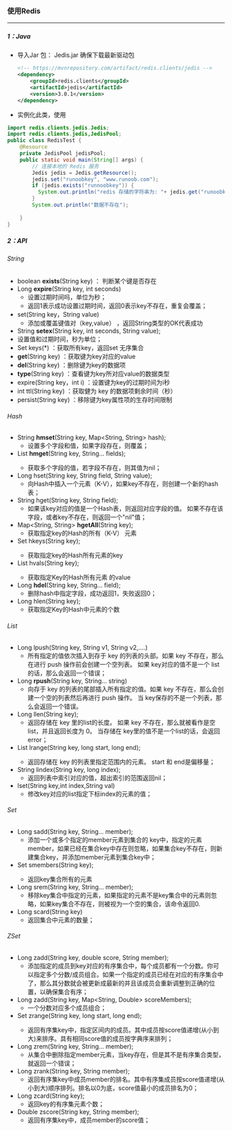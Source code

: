 ### 使用Redis

------

##### 1：Java

- 导入Jar 包： Jedis.jar  确保下载最新驱动包

  ```xml
  <!-- https://mvnrepository.com/artifact/redis.clients/jedis -->
  <dependency>
      <groupId>redis.clients</groupId>
      <artifactId>jedis</artifactId>
      <version>3.0.1</version>
  </dependency>
  ```

- 实例化此类，使用

```java
import redis.clients.jedis.Jedis;
import redis.clients.jedis,JedisPool;
public class RedisTest {
  	@Resource
  	private JedisPool jedisPool;
    public static void main(String[] args) {
        // 连接本地的 Redis 服务
        Jedis jedis = Jedis.getResource();
        jedis.set("runoobkey", "www.runoob.com");
      	if (jedis.exists("runnoobkey")) {
          System.out.println("redis 存储的字符串为: "+ jedis.get("runoobkey"));
        }
        System.out.println("数据不存在");
        
    }
}
```

##### 2：API

###### String

- boolean  **exists**(String key) ： 判断某个键是否存在
- Long **expire**(String key, int seconds) 
  - 设置过期时间吗，单位为秒；
  -  返回1表示成功设置过期时间，返回0表示key不存在，重复会覆盖；
- set(String key，String value)  
  - 添加或覆盖键值对（key,value） ，返回String类型的OK代表成功
-  String **setex**(String key, int seconds, String value);
  - 设置值和过期时间，秒为单位；
- Set<String> keys(*) ：获取所有key，返回set 无序集合
- **get**(String key)  ：获取键为key对应的value
- **del**(String key) ：删除键为key的数据项   
- **type**(String key)  ：查看键为key所对应value的数据类型
- expire(String key，int i)  ：设置键为key的过期时间为i秒    
- int  ttl(String key)  ：获取健为 key 的数据项剩余时间（秒）    
- persist(String key)  ：移除键为key属性项的生存时间限制

###### Hash

- String **hmset**(String key, Map<String, String> hash);
  - 设置多个字段和值，如果字段存在，则覆盖；
- List<String> **hmget**(String key, String... fields);
  - 获取多个字段的值，若字段不存在，则其值为nil；
- Long hset(String key, String field, String value);
  - 向Hash中插入一个元素（K-V），如果key不存在，则创建一个新的hash表；
- String hget(String key, String field);
  - 如果该key对应的值是一个Hash表，则返回对应字段的值。 如果不存在该字段，或者key不存在，则返回一个"nil"值；
- Map<String, String> **hgetAll**(String key);
  - 获取指定key的Hash的所有（K-V） 元素
- Set<String> hkeys(String key);
  - 获取指定key的Hash所有元素的key
- List<String> hvals(String key);
  - 获取指定Key的Hash所有元素 的value
- Long **hdel**(String key, String... field);
  - 删除hash中指定字段，成功返回1，失败返回0；
- Long hlen(String key);
  - 获取指定Key的Hash中元素的个数

###### List

- Long lpush(String key, String v1, String v2,....)
  - 所有指定的值依次插入到存于 key 的列表的头部。如果 key 不存在，那么在进行 push 操作前会创建一个空列表。 如果 key对应的值不是一个 list 的话，那么会返回一个错误；
- Long **rpush**(String key, String... string)
  - 向存于 key 的列表的尾部插入所有指定的值。如果 key 不存在，那么会创建一个空的列表然后再进行 push 操作。 当 key保存的不是一个列表，那么会返回一个错误。
- Long llen(String key);
  - 返回存储在 key 里的list的长度。 如果 key 不存在，那么就被看作是空list，并且返回长度为 0。 当存储在 key里的值不是一个list的话，会返回error；
- List<String> lrange(String key, long start, long end);
  - 返回存储在 key 的列表里指定范围内的元素。 start 和 end是偏移量；
- String lindex(String key, long index);
  - 返回列表中索引对应的值，超出索引的范围返回nil；
- lset(String key,int index,String val) 
  -  修改key对应的list指定下标index的元素的值；

###### Set

- Long sadd(String key, String... member);
  - 添加一个或多个指定的member元素到集合的 key中，指定的元素member，如果已经在集合key中存在则忽略，如果集合key不存在，则新建集合key，并添加member元素到集合key中；
- Set<String> smembers(String key);
  - 返回key集合所有的元素
- Long srem(String key, String... member);
  - 移除key集合中指定的元素，如果指定的元素不是key集合中的元素则忽略，如果key集合不存在，则被视为一个空的集合，该命令返回0.
- Long scard(String key)
  - 返回集合中元素的数量；

###### ZSet

- Long zadd(String key, double score, String member);
  - 添加指定的成员到key对应的有序集合中，每个成员都有一个分数。你可以指定多个分数/成员组合。如果一个指定的成员已经在对应的有序集合中了，那么其分数就会被更新成最新的并且该成员会重新调整到正确的位置，以确保集合有序；
- Long zadd(String key, Map<String, Double> scoreMembers);
  - 一个分数对应多个成员组合；
- Set<String> zrange(String key, long start, long end);
  - 返回有序集key中，指定区间内的成员。其中成员按score值递增(从小到大)来排序。具有相同score值的成员按字典序来排列；
- Long zrem(String key, String... member);
  - 从集合中删除指定member元素，当key存在，但是其不是有序集合类型，就返回一个错误；
- Long zrank(String key, String member);
  - 返回有序集key中成员member的排名。其中有序集成员按score值递增(从小到大)顺序排列。排名以0为底，score值最小的成员排名为0；
- Long zcard(String key);
  - 返回key的有序集元素个数；
- Double zscore(String key, String member);
  - 返回有序集key中，成员member的score值；





